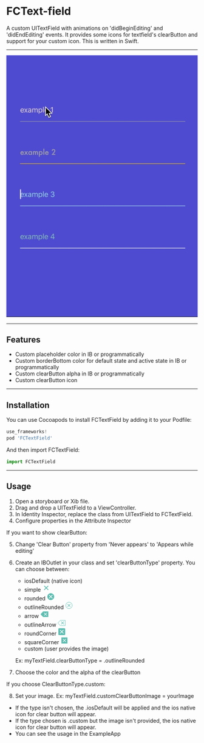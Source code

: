 # FCText-field


A custom UITextField with animations on 'didBeginEditing' and 'didEndEditing' events. 
It provides some icons for textfield's clearButton and support for your custom icon.
This is written in Swift.

____________________________

![alt text](https://github.com/fernandacarvalho/FCText-field/blob/master/assets/fctextfield.gif)

____________________________

## Features

- Custom placeholder color in IB or programmatically
- Custom borderBottom color for default state and active state in IB or programmatically
- Custom clearButton alpha in IB or programmatically
- Custom clearButton icon

____________________________

## Installation 

You can use Cocoapods to install FCTextField by adding it to your Podfile:

```javascript
use_frameworks!
pod 'FCTextField'
```

And then import FCTextField:

```javascript
import FCTextField
```
____________________________

## Usage

1. Open a storyboard or Xib file.
2. Drag and drop a UITextField to a ViewController.
3. In Identity Inspector, replace the class from UITextField to FCTextField.
4. Configure properties in the Attribute Inspector

  If you want to show clearButton:

5. Change 'Clear Button' property from 'Never appears' to 'Appears while editing'
6. Create an IBOutlet in your class and set 'clearButtonType' property. You can choose between:
    - iosDefault (native icon)
    - simple ![](https://github.com/fernandacarvalho/FCText-field/blob/master/assets/simpleClearButton.png)
    - rounded ![](https://github.com/fernandacarvalho/FCText-field/blob/master/assets/roundedClearButton.png)
    - outlineRounded ![](https://github.com/fernandacarvalho/FCText-field/blob/master/assets/outlineRoundedClearButton.png)
    - arrow  ![](https://github.com/fernandacarvalho/FCText-field/blob/master/assets/arrowClearButton.png)
    - outlineArrow ![](https://github.com/fernandacarvalho/FCText-field/blob/master/assets/outlineArrowClearButton.png)
    - roundCorner ![](https://github.com/fernandacarvalho/FCText-field/blob/master/assets/roundCornerClearButton.png)
    - squareCorner ![](https://github.com/fernandacarvalho/FCText-field/blob/master/assets/squaredClearButton.png)
    - custom (user provides the image)
    
   Ex: myTextField.clearButtonType = .outlineRounded
   
7. Choose the color and the alpha of the clearButton

  If you choose ClearButtonType.custom:

8. Set your image.
   Ex: myTextField.customClearButtonImage = yourImage
   
* If the type isn't chosen, the .iosDefault will be applied and the ios native icon for clear button will appear.
* If the type chosen is .custom but the image isn't provided, the ios native icon for clear button will appear.
* You can see the usage in the ExampleApp

